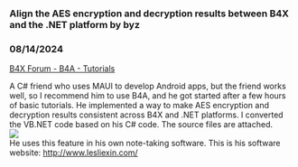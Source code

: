 ### Align the AES encryption and decryption results between B4X and the .NET platform by byz
### 08/14/2024
[B4X Forum - B4A - Tutorials](https://www.b4x.com/android/forum/threads/162535/)

A C# friend who uses MAUI to develop Android apps, but the friend works well, so I recommend him to use B4A, and he got started after a few hours of basic tutorials. He implemented a way to make AES encryption and decryption results consistent across B4X and .NET platforms. I converted the VB.NET code based on his C# code. The source files are attached.  
![](https://www.b4x.com/android/forum/attachments/156064)  
He uses this feature in his own note-taking software. This is his software website: <http://www.lesliexin.com/>